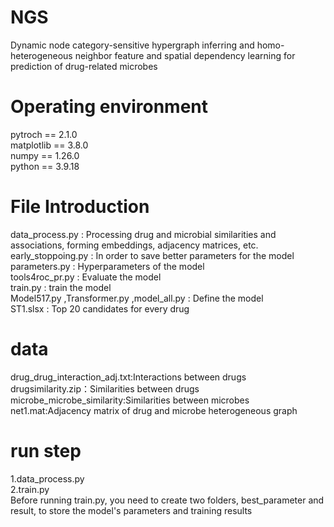 # NGS
Dynamic node category-sensitive hypergraph inferring and homo-heterogeneous neighbor feature and spatial dependency learning for prediction of drug-related microbes

# Operating environment
pytroch == 2.1.0  
matplotlib == 3.8.0  
numpy == 1.26.0  
python == 3.9.18  

# File Introduction
data_process.py : Processing drug and microbial similarities and associations, forming embeddings, adjacency matrices, etc.  
early_stoppoing.py : In order to save better parameters for the model  
parameters.py : Hyperparameters of the model  
tools4roc_pr.py : Evaluate the model  
train.py : train the model  
Model517.py ,Transformer.py ,model_all.py : Define the model  
ST1.slsx : Top 20 candidates for every drug  
# data
  drug_drug_interaction_adj.txt:Interactions between drugs
  drugsimilarity.zip：Similarities between drugs
  microbe_microbe_similarity:Similarities between microbes
  net1.mat:Adjacency matrix of drug and microbe heterogeneous graph
# run step
1.data_process.py  
2.train.py  
Before running train.py, you need to create two folders, best_parameter and result, to store the model's parameters and training results
